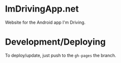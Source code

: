 # ImDrivingApp.net
Website for the Android app I'm Driving.

# Development/Deploying
To deploy/update, just push to the `gh-pages` the branch.
